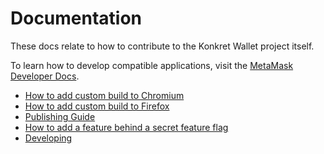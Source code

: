 # Documentation

These docs relate to how to contribute to the Konkret Wallet project itself.

To learn how to develop compatible applications, visit the [MetaMask Developer Docs](https://docs.metamask.io/).

- [How to add custom build to Chromium](./add-to-chrome.md)
- [How to add custom build to Firefox](./add-to-firefox.md)
- [Publishing Guide](./publishing.md)
- [How to add a feature behind a secret feature flag](./secret-preferences.md)
- [Developing](../development/README.md)
